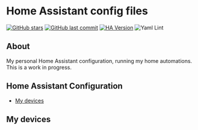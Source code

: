 # Home Assistant config files
[![GitHub stars](https://img.shields.io/github/stars/jamabrandao/home-assistant-config.svg?style=plasticr)](https://github.com/jamabrandao/home-assistant-config/stargazers)
[![GitHub last commit](https://img.shields.io/github/last-commit/jamabrandao/home-assistant-config.svg?style=plasticr)](https://github.com/jamabrandao/home-assistant-config/commits/master)
[![HA Version](https://img.shields.io/badge/Running%20Home%20Asssistant-2021.03.2%20-darkblue)](https://github.com/home-assistant/core/releases/tag/2021.03.2)
![Yaml Lint](https://github.com/jamabrandao/home-assistant-config/workflows/Yaml%20Lint/badge.svg)

## About
My personal Home Assistant configuration, running my home automations. This is a work in progress.

## Home Assistant Configuration
- [My devices](#my-devices)

## My devices